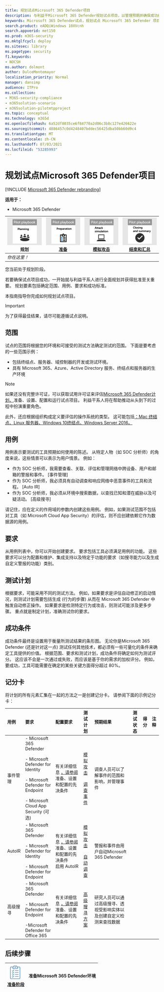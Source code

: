 ```yaml
---
title: 规划试点Microsoft 365 Defender项目
description: 与利益干Microsoft 365 Defender规划试点项目，以管理预期并确保成功结果。
keywords: Microsoft 365 Defender试点，规划试点 Microsoft 365 Defender 项目，评估生产中的 Microsoft 365 Defender， Microsoft 365 Defender 试点项目， 网络安全， 高级永久性威胁， 企业安全， 设备， 设备， 标识， 用户， 数据， 应用程序， 事件， 自动调查和修正， 高级搜寻
search.product: eADQiWindows 10XVcnh
search.appverid: met150
ms.prod: m365-security
ms.mktglfcycl: deploy
ms.sitesec: library
ms.pagetype: security
f1.keywords:
- NOCSH
ms.author: dolmont
author: DulceMontemayor
localization_priority: Normal
manager: dansimp
audience: ITPro
ms.collection:
- M365-security-compliance
- m365solution-scenario
- m365solution-pilotmtpproject
ms.topic: conceptual
ms.technology: m365d
ms.openlocfilehash: 6a52df8035ce6f84770a2d06c3b8c127e426622e
ms.sourcegitcommit: 4886457c0d4248407bddec56425dba50bb60d9c4
ms.translationtype: MT
ms.contentlocale: zh-CN
ms.lasthandoff: 07/03/2021
ms.locfileid: "53285993"
---
```

# <a name="planning-your-pilot-microsoft-365-defender-project"></a>规划试点Microsoft 365 Defender项目 

[!INCLUDE [Microsoft 365 Defender rebranding](../includes/microsoft-defender.md)]


**适用于：**
- Microsoft 365 Defender

|![规划](../../media/phase-diagrams/1-planning.png)<br/>规划|[![准备](../../media/phase-diagrams/2-prepare.png)](prepare-m365d-eval.md)<br/>[准备](prepare-m365d-eval.md) | [![模拟攻击](../../media/phase-diagrams/3-simluate.png)](m365d-pilot-simulate.md)<br/>[模拟攻击](m365d-pilot-simulate.md) | [![结束和汇总](../../media/phase-diagrams/4-summary.png)](m365d-pilot-close.md)<br/>[结束和汇总](m365d-pilot-close.md)|
|--|--|--|--|
|*你在这里！*| | | |

您当前处于规划阶段。

若要确保试点项目成功，一开始就与利益干系人进行全面规划并获得批准至关重要。 规划要素包括确定范围、用例、要求和成功标准。

本指南指导你完成如何规划试点项目。 

>[!IMPORTANT]
>为了获得最佳结果，请尽可能遵循试点说明。


## <a name="scope"></a>范围

试点的范围将根据您的环境和可接受的测试方法确定测试的范围。 下面是要考虑的一些范围示例：

- 包括终结点、服务器、域控制器的开发或测试环境。
- 具有 Microsoft 365、Azure、Active Directory 服务、终结点和服务器的生产环境

>[!NOTE]
>如果还没有完整许可证，可以获取试用许可证来评估[Microsoft 365 Defender计划、](m365d-evaluation.md?ocid=cx-docs-MTPtriallab)准备、设置、配置和运行试点项目。 利益干系人将在帮助推动从头到下的过程中扮演重要角色。

此外，还应根据组织构成定义要评估的操作系统的类型。 这可能包括[：Mac 终结点](/windows/security/threat-protection/microsoft-defender-atp/microsoft-defender-atp-mac#system-requirements)[、Linux 服务器](/windows/security/threat-protection/microsoft-defender-atp/microsoft-defender-atp-linux#system-requirements)[、Windows 10终结点](/windows/security/threat-protection/microsoft-defender-atp/minimum-requirements#supported-windows-versions)[、Windows Server 2016。](/windows/security/threat-protection/microsoft-defender-atp/minimum-requirements#supported-windows-versions)

## <a name="use-cases"></a>用例

用例表示要测试的工具预期如何使用的陈述。 从特定人物（如 SOC 分析师）的角度来说，这些情景可以表示为用户情景。 例如：

- 作为 SOC 分析师，我需要查看、关联、评估和管理网络中跨设备、用户和邮箱的警报和事件。 [事件管理]
- 作为 SOC 分析师，我必须具有自动调查和响应网络中恶意事件的工具和流程。 [Auto IR]
- 作为 SOC 分析师，我必须从环境中搜索数据，以查找已知和潜在威胁以及可疑活动。 [高级搜寻]

请记住，应在定义的作用域的参数内创建这些用例。 例如，如果测试范围不包括对工具（如 Microsoft Cloud App Security）的评估，则不应创建依赖它作为数据源的用例。

## <a name="requirements"></a>要求

从用例列表中，你可以开始创建要求。 要求包括工具必须满足用例的功能。 这些要求可以分为配置和维护、集成支持以及特定于功能的要求（如搜寻能力以及生成自定义警报的功能）类别。

## <a name="test-plan"></a>测试计划

根据要求，可能采用不同的测试方法。 例如，如果要求是评估自动修正的启动情况，则测试计划需要包括生成 (行为的步骤) 从而在 Microsoft 365 Defender 中触发自动修正操作。 如果要求是检测特定行为或攻击，则测试可能涉及更多步骤。 重点就是制定计划，准确测试你的要求。

## <a name="success-criteria"></a>成功条件

成功条件最终是设置用于衡量所测试结果的条形图。 无论你是Microsoft 365 Defender (还是针对这一点) 测试任何其他技术，都必须有一些可量化的条件来确定工具提供的价值。 根据范围、要求和测试计划，成功条件将确定如何为测试评分。 这应该不会是一次通过或失败，而应该是基于你的需求的加权评分。 例如，要成功，工具可能需要在确定的某些关键方面得分超过 80%。

## <a name="scorecard"></a>记分卡

将计划的所有元素汇集在一起的方法之一是创建记分卡。 请参阅下面的示例记分卡：

| 用例 | 要求 | 配置要求 | 测试计划 | 预期结果 | 测试状态 | 得分 | 注释 |
|:-------|:-------|:-------|:-------|:-------|:-------|:-------|:-------|
|事件管理|- Microsoft 365 Defender </br></br>- Microsoft Defender for Identity </br></br>- Microsoft Defender for Endpoint </br></br>- Microsoft Cloud App Security (可选) |有关详细信息 [，请参阅](m365d-evaluation.md?ocid=cx-docs-MTPtriallab) 准备、设置和配置的先决条件 |[模拟攻击](m365d-pilot-simulate.md) <br></br>[调查事件](./m365d-pilot-simulate.md#investigate-an-incident) |调查人员可以了解事件的范围和影响，并管理事件||||
|AutoIR|- Microsoft 365 Defender </br></br>- Microsoft Defender for Identity </br></br>- Microsoft Defender for Endpoint |有关详细信息 [，请参阅](m365d-evaluation.md?ocid=cx-docs-MTPtriallab) 准备、设置和配置的先决条件 <br>启用 AutoIR  |[模拟攻击](m365d-pilot-simulate.md) <br></br>[自动调查](m365d-pilot-simulate.md#automated-investigation-and-remediation) |警报和事件由用户自动Microsoft 365 Defender||||
|高级搜寻|- Microsoft 365 Defender </br></br>- Microsoft Defender for Endpoint </br></br>-Microsoft Defender for Office 365 |有关详细信息 [，请参阅](m365d-evaluation.md?ocid=cx-docs-MTPtriallab) 准备、设置和配置的先决条件|[高级搜寻方案](./m365d-pilot-simulate.md#advanced-hunting-scenario) |研究人员可以通过高级搜寻、透视受影响实体以及创建自定义检测来查找数据||||

## <a name="next-step"></a>后续步骤

|![准备阶段](../../media/mtp/prep.png) <br>[准备阶段](prepare-m365d-eval.md) | 准备Microsoft 365 Defender环境
|:-------|:-----|
